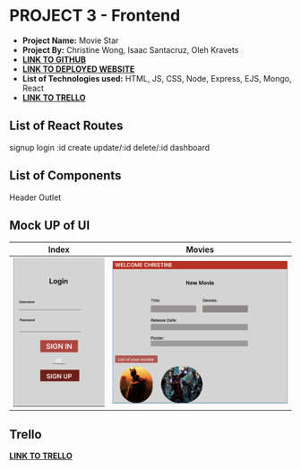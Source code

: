 # PROJECT 3 - Frontend

- **Project Name:** Movie Star
- **Project By:** Christine Wong, Isaac Santacruz, Oleh Kravets
- [**LINK TO GITHUB**](https://github.com/cwon07/movieStar_frontend)
- [**LINK TO DEPLOYED WEBSITE**](https://ga-project-2.onrender.com)
- **List of Technologies used:** HTML, JS, CSS, Node, Express, EJS, Mongo, React
- [**LINK TO TRELLO**](https://trello.com/b/1idSkpyI/movie-star-the-app)

## List of React Routes
signup
login
:id
create
update/:id
delete/:id
dashboard

## List of Components
Header
Outlet

## Mock UP of UI

| Index                         | Movies                          | 
| ----------------------------------- | ----------------------------------- | 
| ![index](/public/index.png) | ![movies](/public/movies.png)

## Trello

[**LINK TO TRELLO**](https://dbdiagram.io/d/64e0f47102bd1c4a5e0d533a)
